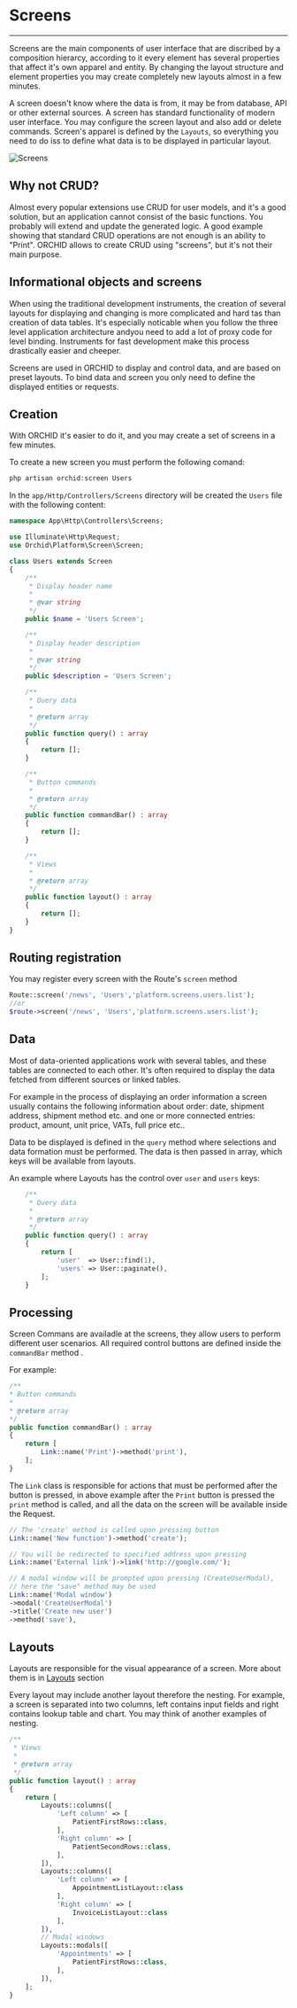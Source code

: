 # Screens
----------


Screens are the main components of user interface that are discribed by a composition hierarcy, according to it every element has several properties that affect it's own apparel and entity.  By changing
the layout structure and element properties you may create completely new layouts almost in a few minutes.

A screen doesn't know where the data is from, it may be from database, API or other external sources. A screen has standard functionality of modern user interface. You may configure the screen layout and also add or delete commands. 
    Screen's apparel is defined by the `Layouts`, so everything you need to do iss to define what data is to be displayed in particular layout.

![Screens](https://orchid.software/img/scheme/screens.jpg)


## Why not CRUD?

Almost every popular extensions use CRUD for user models, and it's a good solution, but an application cannot consist of the basic functions. You probably will extend and update the generated logic. A good example showing that standard CRUD operations are not enough is an ability to "Print". ORCHID allows to create CRUD using "screens", but it's not their main purpose.


## Informational objects and screens

When using the traditional development instruments, the creation of several layouts for displaying and changing is more complicated and hard tas than creation of data tables. It's especially noticable when you follow the three level application architecture andyou need to add a lot of proxy code for level binding. Instruments for fast development make this process drastically easier and cheeper.

Screens are used in ORCHID to display and control data, and are based on preset layouts. To bind data and screen you only need to define the displayed entities or requests. 


## Creation

With ORCHID it's easier to do it, and you may create a set of screens in a few minutes.

To create a new screen you must perform the following comand:

```php
php artisan orchid:screen Users
```

In the `app/Http/Controllers/Screens` directory will be created the `Users` file with the following content:

```php
namespace App\Http\Controllers\Screens;

use Illuminate\Http\Request;
use Orchid\Platform\Screen\Screen;

class Users extends Screen
{
    /**
     * Display header name
     *
     * @var string
     */
    public $name = 'Users Screen';

    /**
     * Display header description
     *
     * @var string
     */
    public $description = 'Users Screen';

    /**
     * Query data
     *
     * @return array
     */
    public function query() : array
    {
        return [];
    }

    /**
     * Button commands
     *
     * @return array
     */
    public function commandBar() : array
    {
        return [];
    }

    /**
     * Views
     *
     * @return array
     */
    public function layout() : array
    {
        return [];
    }
}

```



## Routing registration

You may register every screen with the Route's `screen` method
```php
Route::screen('/news', 'Users','platform.screens.users.list');
//or
$route->screen('/news', 'Users','platform.screens.users.list');
```




## Data

Most of data-oriented applications work with several tables, and these tables are connected to each other. It's often required to display the data fetched from different sources or linked tables.

For example in the process of displaying an order information a screen usually contains the following information about order: date, shipment address, shipment method etc. and one or more connected entries: product, amount, unit price, VATs, full price etc..

Data to be displayed is defined in the `query` method where selections and data formation must be performed.
The data is then passed in array, which keys will be available from layouts.

An example where Layouts has the control over `user` and `users` keys:

```php
    /**
     * Query data
     *
     * @return array
     */
    public function query() : array
    {
        return [
            'user'  => User::find(1),
            'users' => User::paginate(),
        ];
    }
```




## Processing

Screen Commans are availadle at the screens, they allow users to perform different user scenarios.
All required control buttons are defined inside the `commandBar` method . 

For example:

```php
/**
* Button commands
*
* @return array
*/
public function commandBar() : array
{
    return [
        Link::name('Print')->method('print'),
    ];
}
```

The `Link` class is responsible for actions that must be performed after the button is pressed, in above example after the `Print` button is pressed the `print` method is called, and all the data on the screen will be available inside the Request.


```php
// The 'create' method is called upon pressing button
Link::name('New function')->method('create');

// You will be redirected to specified address upon pressing
Link::name('External link')->link('http://google.com/');

// A modal window will be prompted upon pressing (CreateUserModal),
// here the "save" method may be used
Link::name('Modal window')
->modal('CreateUserModal')
->title('Create new user')
->method('save'),
```


## Layouts

Layouts are responsible for the visual appearance of a screen.
More about them is in [Layouts](/en/docs/layouts/) section

Every layout may include another layout therefore the nesting.
For example, a screen is separated into two columns, left contains input fields and right contains lookup table and chart.
You may think of another examples of nesting.


```php
/**
 * Views
 *
 * @return array
 */
public function layout() : array
{
    return [
        Layouts::columns([
            'Left column' => [
                PatientFirstRows::class,
            ],
            'Right column' => [
                PatientSecondRows::class,
            ],
        ]),
        Layouts::columns([
            'Left column' => [
                AppointmentListLayout::class
            ],
            'Right column' => [
                InvoiceListLayout::class
            ],
        ]),
        // Modal windows
        Layouts::modals([
            'Appointments' => [
                PatientFirstRows::class,
            ],
        ]),
    ];
}
```
